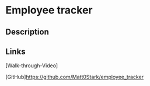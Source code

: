# Employee tracker

## Description



## Links
[Walk-through-Video]

[GitHub]https://github.com/Matt0Stark/employee_tracker

